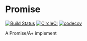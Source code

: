 # Promise

[![Build Status](https://travis-ci.org/zenxds/Promise.svg?branch=master)](https://travis-ci.org/zenxds/Promise)
[![CircleCI](https://circleci.com/gh/zenxds/Promise.svg?style=svg)](https://circleci.com/gh/zenxds/Promise)
[![codecov](https://codecov.io/gh/zenxds/Promise/branch/master/graph/badge.svg)](https://codecov.io/gh/zenxds/Promise)

A Promise/A+ implement